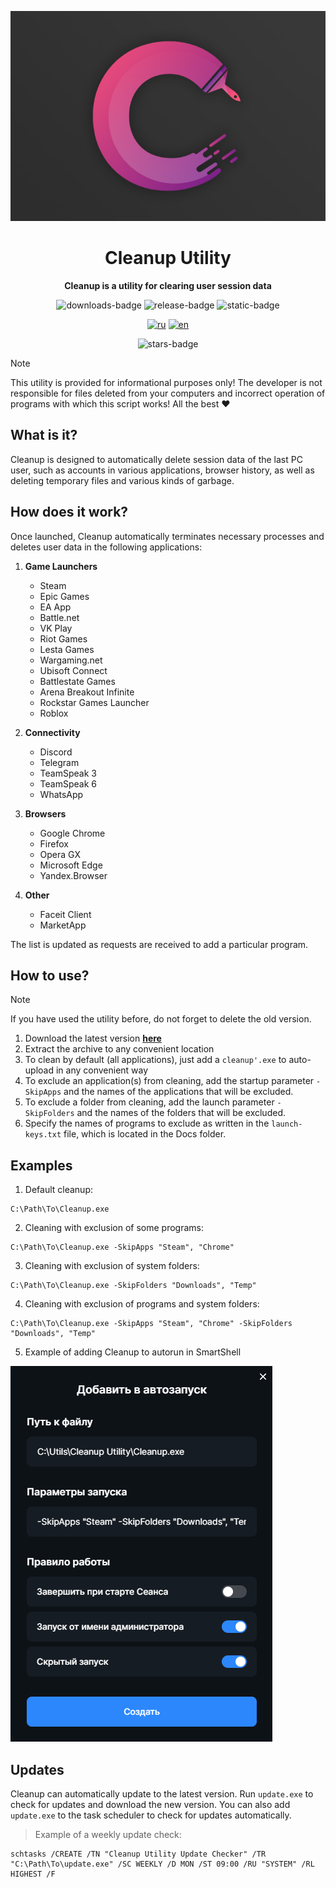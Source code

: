 <div align="center">

![Card](./assets/card.jpg)

# Cleanup Utility

**Cleanup is a utility for clearing user session data**


![downloads-badge](https://img.shields.io/github/downloads/cor3jz/PS-Cleanup/total?color=blue)
![release-badge](https://img.shields.io/github/v/release/cor3jz/PS-Cleanup?color=green&display_name=release)
![static-badge](https://img.shields.io/badge/PowerShell-blue)


[![ru](https://img.shields.io/badge/lang-ru-blue)](./README.md)
[![en](https://img.shields.io/badge/lang-en-red)](./README.en.md)

![stars-badge](https://img.shields.io/github/stars/cor3jz/PS-Cleanup)

</div>

> [!NOTE]  
> This utility is provided for informational purposes only! The developer is not responsible for files deleted from your computers and incorrect operation of programs with which this script works! All the best :heart:

## What is it?

Cleanup is designed to automatically delete session data of the last PC user, such as accounts in various applications, browser history, as well as deleting temporary files and various kinds of garbage.

## How does it work?

Once launched, Cleanup automatically terminates necessary processes and deletes user data in the following applications:  

1. **Game Launchers**
    - Steam
    - Epic Games
    - EA App
    - Battle.net
    - VK Play
    - Riot Games
    - Lesta Games
    - Wargaming.net
    - Ubisoft Connect
    - Battlestate Games
    - Arena Breakout Infinite
    - Rockstar Games Launcher
    - Roblox

2. **Connectivity**
    - Discord
    - Telegram
    - TeamSpeak 3
    - TeamSpeak 6
    - WhatsApp

3. **Browsers**
    - Google Chrome
    - Firefox
    - Opera GX
    - Microsoft Edge
    - Yandex.Browser

4. **Other**
    - Faceit Client
    - MarketApp

The list is updated as requests are received to add a particular program.


## How to use?

> [!NOTE]  
> If you have used the utility before, do not forget to delete the old version.

1. Download the latest version **[here](https://github.com/cor3jz/PS-Cleanup/releases/latest)**
2. Extract the archive to any convenient location
3. To clean by default (all applications), just add a `cleanup'.exe` to auto-upload in any convenient way
4. To exclude an application(s) from cleaning, add the startup parameter `-SkipApps` and the names of the applications that will be excluded.
5. To exclude a folder from cleaning, add the launch parameter `-SkipFolders` and the names of the folders that will be excluded.
6. Specify the names of programs to exclude as written in the `launch-keys.txt` file, which is located in the Docs folder.

## Examples

1. Default cleanup:
```
C:\Path\To\Cleanup.exe
```

2. Cleaning with exclusion of some programs:
```
C:\Path\To\Cleanup.exe -SkipApps "Steam", "Chrome"
```

3. Cleaning with exclusion of system folders:
```
C:\Path\To\Cleanup.exe -SkipFolders "Downloads", "Temp"
```

4. Cleaning with exclusion of programs and system folders:
```
C:\Path\To\Cleanup.exe -SkipApps "Steam", "Chrome" -SkipFolders "Downloads", "Temp"
```

5. Example of adding Cleanup to autorun in SmartShell

![SmartShell_Example](./assets/example.png)

## Updates

Cleanup can automatically update to the latest version. Run `update.exe` to check for updates and download the new version.
You can also add `update.exe` to the task scheduler to check for updates automatically.

> Example of a weekly update check:
```
schtasks /CREATE /TN "Cleanup Utility Update Checker" /TR "C:\Path\To\update.exe" /SC WEEKLY /D MON /ST 09:00 /RU "SYSTEM" /RL HIGHEST /F
```